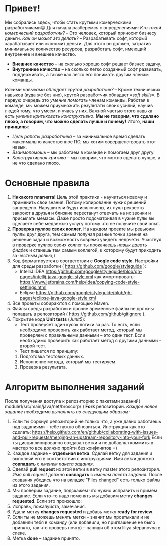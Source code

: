 # Привет!
Мы собрались здесь, чтобы стать крутыми комерческими разработчиками😊
Для начала разберемся с определениями:
_Кто такой комерческий разработчик?_ – Это человек, который приносит бизнесу деньги.
_Как он может это делать?_ – Разрабатывать софт, который зарабатывает или экономит деньги. Для этого он должен, затратив минимальное количество ресурсов, разработать софт, имеющий внутреннее и внешнее качество.
   * __Внешнее качество__ – на сколько хорошо софт решает бизнес задачу.
   * __Внутреннее качество__ – на сколько легко созданный софт развивать, поддерживать, а также как легко его понимать другим членам команды.

_Какими навыками обладает крутой разработчик?_ – Кроме технических навыков (куда же без них), крутой разработчик обладает «_soft skills_». В первую очередь это _умение помогать_ членам команды. Работая в команде, мы можем приумножить результаты своих усилий, научив людей тому, что умеем, и учась у них. Важной частью этого навыка есть _умение критиковать конструктивно_. __Мы не говорим, что сделано плохо, а говорим, что можно сделать лучше и почему!__
Итого, __наши принципы__:
   * _Цель работы разработчика_ – за минимальное время сделать максимально качественное ПО, мы хотим совершенствовать этот навык.
   * _Взаимопомощь_ – мы работаем в команде и помогаем друг другу.
   * _Конструктивная критика_ – мы говорим, что можно сделать лучше, а не что сделано плохо.


# Основные правила

1.  **Никакого плагиата!** Цель этой практики - научиться новому и применить свои знания. Потому копирование чужих решений запрещено. Нарушители будут исключены, их пулл реквесты закроют а друзья и близкие перестанут отвечать на их звонки и присылать мемасы. Даже просто подсматривая в чужие пулы вы сделаете себе медвежью услугу потому что не получите свой опыт.
2.  **Проверка пуллов своих коллег**. На каждом проекте мы ревьюим пуллы друг друга, тем самым получая разные точки зрения на решение задач и возможность вовремя увидеть недочеты. 
Участвуя в проверке пуллов своих коллег ты прокачаешь *навык давать фидбек* и станешь тем самым коллегой, к которому будут приходить за *честным ревью*;)
3.	Код форматируется в соответствии с __Google code style__. 
   Настройки для среды разработки ( https://github.com/google/styleguide ):
      *	IntelliJ IDEA https://github.com/google/styleguide/blob/gh-pages/intellij-java-google-style.xml как имортировать: https://www.jetbrains.com/help/idea/copying-code-style-settings.html    
      *	Eclipse https://github.com/google/styleguide/blob/gh-pages/eclipse-java-google-style.xml
4.	Все проекты собираются с помощью Maven.
5.	Файлы среды разработки и прочие временные файлы не должны попадать в репозиторий ( https://github.com/github/gitignore ).
6.	Покрытие кода __Unit tests__ (_Junit5_):
      *	Тест проверяет один кусок логики за раз. То есть, если необходимо проверить как работает метод, который мы проверяем с правильными данными – это один тест. Если необходимо проверить как работает метод с другими данными - второй тест.
      *	Тест пишется по принципу:
       1.	Подготовка тестовых данных.
       2.	Исполнение метода, который мы тестируем.
       3.	Проверка результата.
 
 
# Алгоритм выполнения заданий

После получения доступа к репозиторию с пакетами заданий( module1/src/main/java/net/broscorp/ ) __Fork__ репозиторий. 
 _Каждое новое задание необходимо выполнять по следующим образом:_
1.	Если ты форкнул репозиторий не только что, а уже давно работаешь над заданиями – тебе нужно обновиться. 
Инструкция как это сделать:
https://help.github.com/en/github/collaborating-with-issues-and-pull-requests/merging-an-upstream-repository-into-your-fork 
Если ты дисциплинированно создавал ветки и не добавлял коммиты в мастер то все должно пройти без конфликтов =)
2.	Каждое задание – __отдельная ветка__. Сделай ветку для задания и выполняй его в соответствии с инструкциями. _Имя ветки_ должно __совпадать__ с _именем пакета задания_.
3.	Сделай __pull request__ из этой ветки в ветку master этого репозитория. _Имя pull request_ должно __совпадать__ с _именем пакета задания_. После создания убедись что на вкладке "Files changed" есть только файлы из этого задания.
4.	Мы проверим задание, подскажем что нужно исправить и примем задание. Если что-то надо поменять мы добавим метку __changes requested__. Если это произошло:
   1.	Исправь, пожалуйста, замечания.
   2.	Удали метку __changes requested__ и добавь метку __ready for review__.
   3.	Если ты не можешь менять метки – значит мы провтыкали и не добавили тебя в команду (или добавили, но приглашение не было принято, так что проверь почту) – напиши об этом liliya stepanovna в слеке.
5.	Метка __done__ – задание принято.





